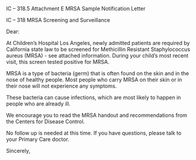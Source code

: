 IC – 318.5 Attachment E MRSA Sample Notification Letter

IC – 318 MRSA Screening and Surveillance

Dear:

At Children’s Hospital Los Angeles, newly admitted patients are required by California state law to be screened for Methicillin Resistant Staphylococcus aureus (MRSA) - see attached information. During your child’s most recent visit, this screen tested positive for MRSA.

MRSA is a type of bacteria (germ) that is often found on the skin and in the nose of healthy people. Most people who carry MRSA on their skin or in their nose will not experience any symptoms.

These bacteria can cause infections, which are most likely to happen in people who are already ill.

We encourage you to read the MRSA handout and recommendations from the Centers for Disease Control.

No follow up is needed at this time. If you have questions, please talk to your Primary Care doctor.

Sincerely,